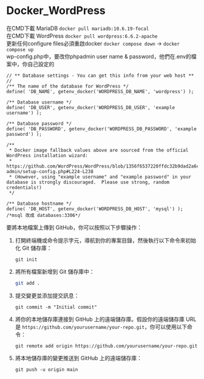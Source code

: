 # Docker_WordPress

在CMD下載 MariaDB `docker pull mariadb:10.6.19-focal` 
<br>
在CMD下載 WordPress `docker pull wordpress:6.6.2-apache`
<br>
更新任何configure files必須重啟docker `docker compose down` -> `docker compose up`
<br>
wp-config.php中，要改你phpadmin user name & password，他們在.env的檔案中，你自己設定的
```
// ** Database settings - You can get this info from your web host ** //
/** The name of the database for WordPress */
define( 'DB_NAME', getenv_docker('WORDPRESS_DB_NAME', 'wordpress') );

/** Database username */
define( 'DB_USER', getenv_docker('WORDPRESS_DB_USER', 'example username') );

/** Database password */
define( 'DB_PASSWORD', getenv_docker('WORDPRESS_DB_PASSWORD', 'example password') );

/**
 * Docker image fallback values above are sourced from the official WordPress installation wizard:
 * https://github.com/WordPress/WordPress/blob/1356f6537220ffdc32b9dad2a6cdbe2d010b7a88/wp-admin/setup-config.php#L224-L238
 * (However, using "example username" and "example password" in your database is strongly discouraged.  Please use strong, random credentials!)
 */

/** Database hostname */
define( 'DB_HOST', getenv_docker('WORDPRESS_DB_HOST', 'mysql') ); /*msql 改成 databases:3306*/

```

要將本地檔案上傳到 GitHub，你可以按照以下步驟操作：

1. 打開終端機或命令提示字元，導航到你的專案目錄，然後執行以下命令來初始化 Git 儲存庫：
     ```
     git init
     ```

2. 將所有檔案新增到 Git 儲存庫中：
     ```bash
     git add .
     ```

3. 提交變更並添加提交訊息：
     ```
     git commit -m "Initial commit"
     ```

4. 將你的本地儲存庫連接到 GitHub 上的遠端儲存庫。假設你的遠端儲存庫 URL 是 `https://github.com/yourusername/your-repo.git`，你可以使用以下命令：
     ```
     git remote add origin https://github.com/yourusername/your-repo.git
     ```

5. 將本地儲存庫的變更推送到 GitHub 上的遠端儲存庫：
     ```
     git push -u origin main
     ```

